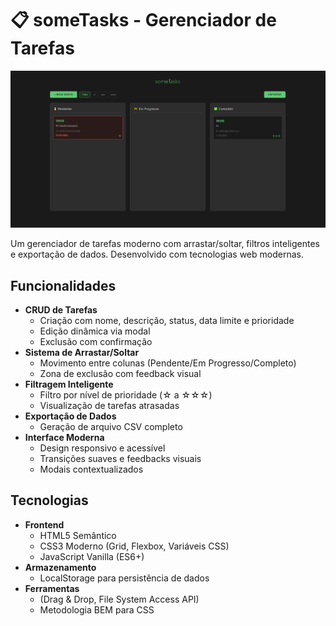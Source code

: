 # 📋 someTasks - Gerenciador de Tarefas

![Preview](./src/image/image.png)

Um gerenciador de tarefas moderno com arrastar/soltar, filtros inteligentes e exportação de dados. Desenvolvido com tecnologias web modernas.

## Funcionalidades

- **CRUD de Tarefas**
  - Criação com nome, descrição, status, data limite e prioridade
  - Edição dinâmica via modal
  - Exclusão com confirmação
- **Sistema de Arrastar/Soltar**
  - Movimento entre colunas (Pendente/Em Progresso/Completo)
  - Zona de exclusão com feedback visual
- **Filtragem Inteligente**
  - Filtro por nível de prioridade (☆ a ☆☆☆)
  - Visualização de tarefas atrasadas
- **Exportação de Dados**
  - Geração de arquivo CSV completo
- **Interface Moderna**
  - Design responsivo e acessível
  - Transições suaves e feedbacks visuais
  - Modais contextualizados

## Tecnologias

- **Frontend**
  - HTML5 Semântico
  - CSS3 Moderno (Grid, Flexbox, Variáveis CSS)
  - JavaScript Vanilla (ES6+)
- **Armazenamento**
  - LocalStorage para persistência de dados
- **Ferramentas**
  - (Drag & Drop, File System Access API)
  - Metodologia BEM para CSS
